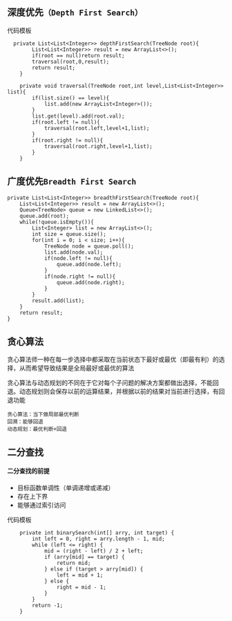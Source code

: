 ## 深度优先`（Depth First Search）`
代码模板
```
  private List<List<Integer>> depthFirstSearch(TreeNode root){
        List<List<Integer>> result = new ArrayList<>();
        if(root == null)return result;
        traversal(root,0,result);
        return result;
    }

    private void traversal(TreeNode root,int level,List<List<Integer>> list){
        if(list.size() == level){
            list.add(new ArrayList<Integer>());
        }
        list.get(level).add(root.val);
        if(root.left != null){
            traversal(root.left,level+1,list);
        }
        if(root.right != null){
            traversal(root.right,level+1,list);
        }
    }
```



## 广度优先`Breadth First Search`

```
private List<List<Integer>> breadthFirstSearch(TreeNode root){
    List<List<Integer>> result = new ArrayList<>();
    Queue<TreeNode> queue = new LinkedList<>();
    queue.add(root);
    while(!queue.isEmpty()){
        List<Integer> list = new ArrayList<>();
        int size = queue.size();
        for(int i = 0; i < size; i++){
            TreeNode node = queue.poll();
            list.add(node.val);
            if(node.left != null){
                queue.add(node.left);
            }
            if(node.right != null){
                queue.add(node.right);
            }
        }
        result.add(list);
    }
    return result;
}
```

## 贪心算法   
贪心算法师一种在每一步选择中都采取在当前状态下最好或最优（即最有利）的选择，从而希望导致结果是全局最好或最优的算法

贪心算法与动态规划的不同在于它对每个子问题的解决方案都做出选择，不能回退。动态规划则会保存以前的运算结果，并根据以前的结果对当前进行选择，有回退功能


```
贪心算法：当下做局部最优判断  
回溯：能够回退  
动态规划：最优判断+回退
```

## 二分查找
#### 二分查找的前提
- 目标函数单调性（单调递增或递减）
- 存在上下界
- 能够通过索引访问

代码模板
```
    private int binarySearch(int[] arry, int target) {
        int left = 0, right = arry.length - 1, mid;
        while (left <= right) {
            mid = (right - left) / 2 + left;
            if (arry[mid] == target) {
                return mid;
            } else if (target > arry[mid]) {
                left = mid + 1;
            } else {
                right = mid - 1;
            }
        }
        return -1;
    }

```
